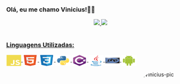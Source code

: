 ### Olá, eu me chamo Vinicius!👋😀



<div align="center">
  <a href="https://github.com/1234Vinicius">
  <img height="180em" src="https://github-readme-stats.vercel.app/api?username=1234Vinicius&show_icons=true&theme=dark&include_all_commits=false&count_private=true"/>
  <img height="180em" src="https://github-readme-stats.vercel.app/api/top-langs/?username=1234Vinicius&layout=compact&langs_count=7&theme=dark"/>
</div>
  



 <div style="display: inline_block"><br>
  
   ### Linguagens Utilizadas:
  <img align="center" alt="Vinicius-Js" height="30" width="40" src="https://raw.githubusercontent.com/devicons/devicon/master/icons/javascript/javascript-plain.svg">
  
  <img align="center" alt="Vinicius-HTML" height="30" width="40" src="https://raw.githubusercontent.com/devicons/devicon/master/icons/html5/html5-original.svg">
  <img align="center" alt="Vinicius-CSS" height="30" width="40" src="https://raw.githubusercontent.com/devicons/devicon/master/icons/css3/css3-original.svg">
  <img align="center" alt="Vinicius-Python" height="30" width="40" src="https://raw.githubusercontent.com/devicons/devicon/master/icons/python/python-original.svg">
  <img align="center" alt="Vinicius-Csharp" height="30" width="40" src="https://raw.githubusercontent.com/devicons/devicon/master/icons/csharp/csharp-original.svg">
    <img align="center" alt="Vinicius-Java" height="30" width="40" src="https://raw.githubusercontent.com/devicons/devicon/master/icons/java/java-original.svg">
    <img align="center" alt="Vinicius-Php" height="30" width="40" src="https://raw.githubusercontent.com/devicons/devicon/master/icons/php/php-original.svg">
    <img align="center" alt="Vinicius-Android-Studio" height="30" width="40" src="https://raw.githubusercontent.com/devicons/devicon/master/icons/android/android-original.svg">
   
  <img align="right" alt="Vinicius-pic" height="150" style="border-radius:50px;" 
      src="https://i.picasion.com/pic91/74bd4d53d9b1c5e51638b6c11af3043e.gif" width="150" height="50" border="0" alt="https://picasion.com/" /></a><br /><a href="https://picasion.com/"></a>

  </div>
  

  
  
  ##
 
<div> 
  
 
    
 
  
  
   
 
   
</div>




